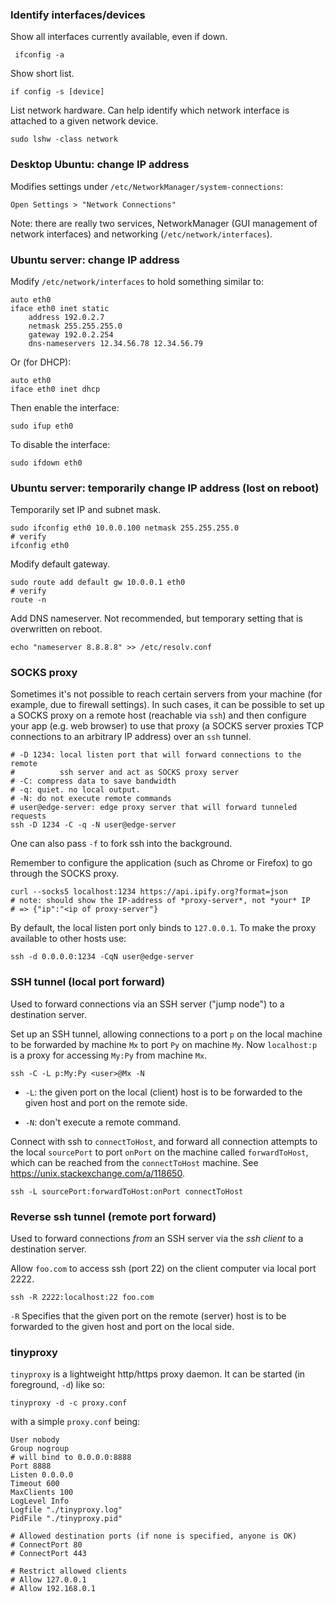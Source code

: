 ### Identify interfaces/devices

Show all interfaces currently available, even if down.

     ifconfig -a

Show short list.

    if config -s [device]

List network hardware. Can help identify which network interface is attached to
a given network device.

    sudo lshw -class network

### Desktop Ubuntu: change IP address

Modifies settings under `/etc/NetworkManager/system-connections`:

    Open Settings > "Network Connections"

Note: there are really two services, NetworkManager (GUI management of network
interfaces) and networking (`/etc/network/interfaces`).

### Ubuntu server: change IP address

Modify `/etc/network/interfaces` to hold something similar to:

    auto eth0
    iface eth0 inet static
        address 192.0.2.7
        netmask 255.255.255.0
        gateway 192.0.2.254
        dns-nameservers 12.34.56.78 12.34.56.79

Or (for DHCP):

    auto eth0
    iface eth0 inet dhcp

Then enable the interface:

    sudo ifup eth0

To disable the interface:

    sudo ifdown eth0


### Ubuntu server: temporarily change IP address (lost on reboot)

Temporarily set IP and subnet mask.

    sudo ifconfig eth0 10.0.0.100 netmask 255.255.255.0
    # verify
    ifconfig eth0

Modify default gateway.

    sudo route add default gw 10.0.0.1 eth0
    # verify
    route -n

Add DNS nameserver.  Not recommended, but temporary setting that is overwritten
on reboot.

    echo "nameserver 8.8.8.8" >> /etc/resolv.conf


### SOCKS proxy
Sometimes it's not possible to reach certain servers from your machine (for
example, due to firewall settings). In such cases, it can be possible to set up
a SOCKS proxy on a remote host (reachable via `ssh`) and then configure your app
(e.g. web browser) to use that proxy (a SOCKS server proxies TCP connections to
an arbitrary IP address) over an `ssh` tunnel.

    # -D 1234: local listen port that will forward connections to the remote
    #          ssh server and act as SOCKS proxy server
    # -C: compress data to save bandwidth
    # -q: quiet. no local output.
    # -N: do not execute remote commands
    # user@edge-server: edge proxy server that will forward tunneled requests
    ssh -D 1234 -C -q -N user@edge-server

One can also pass `-f` to fork ssh into the background.

Remember to configure the application (such as Chrome or Firefox) to go through
the SOCKS proxy.

    curl --socks5 localhost:1234 https://api.ipify.org?format=json
    # note: should show the IP-address of *proxy-server*, not *your* IP
    # => {"ip":"<ip of proxy-server"}

By default, the local listen port only binds to `127.0.0.1`. To make the proxy
available to other hosts use:

    ssh -d 0.0.0.0:1234 -CqN user@edge-server


### SSH tunnel (local port forward)
Used to forward connections via an SSH server ("jump node") to a destination
server.

Set up an SSH tunnel, allowing connections to a port `p` on the local machine to
be forwarded by machine `Mx` to port `Py` on machine `My`. Now `localhost:p` is
a proxy for accessing `My:Py` from machine `Mx`.

    ssh -C -L p:My:Py <user>@Mx -N

- `-L`: the given port on the local (client) host is to be forwarded to the
  given host and port on the remote side.

- `-N`: don't execute a remote command.

Connect with ssh to `connectToHost`, and forward all connection attempts to the
local `sourcePort` to port `onPort` on the machine called `forwardToHost`, which
can be reached from the `connectToHost` machine. See
https://unix.stackexchange.com/a/118650.

    ssh -L sourcePort:forwardToHost:onPort connectToHost


### Reverse ssh tunnel (remote port forward)
Used to forward connections *from* an SSH server via the *ssh client* to a
destination server.

Allow `foo.com` to access ssh (port 22) on the client computer via local port
2222.

    ssh -R 2222:localhost:22 foo.com

`-R` Specifies that the given port on the remote (server) host is to be
forwarded to the given host and port on the local side.


### tinyproxy
`tinyproxy` is a lightweight http/https proxy daemon. It can be started (in
foreground, `-d`) like so:

    tinyproxy -d -c proxy.conf

with a simple `proxy.conf` being:

    User nobody
    Group nogroup
    # will bind to 0.0.0.0:8888
    Port 8888
    Listen 0.0.0.0
    Timeout 600
    MaxClients 100
    LogLevel Info
    Logfile "./tinyproxy.log"
    PidFile "./tinyproxy.pid"

    # Allowed destination ports (if none is specified, anyone is OK)
    # ConnectPort 80
    # ConnectPort 443

    # Restrict allowed clients
    # Allow 127.0.0.1
    # Allow 192.168.0.1
